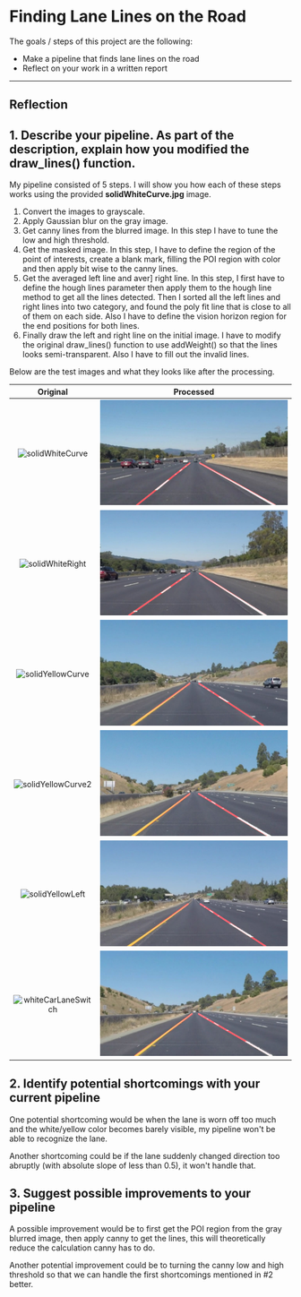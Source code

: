 # **Finding Lane Lines on the Road**

The goals / steps of this project are the following:
* Make a pipeline that finds lane lines on the road
* Reflect on your work in a written report

[//]: # (Image References)

[image_solidWhiteCurve]: ./test_images/solidWhiteCurve.jpg "solidWhiteCurve"
[image_solidWhiteRight]: ./test_images/solidWhiteRight.jpg "solidWhiteRight"
[image_solidYellowCurve]: ./test_images/solidYellowCurve.jpg "solidYellowCurve"
[image_solidYellowCurve2]: ./test_images/solidYellowCurve2.jpg "solidYellowCurve2"
[image_solidYellowLeft]: ./test_images/solidYellowLeft.jpg "solidYellowLeft"
[image_whiteCarLaneSwitch]: ./test_images/whiteCarLaneSwitch.jpg "whiteCarLaneSwitch"
[image_solidWhiteCurve_output]: ./test_images_output/solidWhiteCurve.jpg "solidWhiteCurveOutput"
[image_solidWhiteRight_output]: ./test_images_output/solidWhiteRight.jpg "solidWhiteRightOutput"
[image_solidYellowCurve_output]: ./test_images_output/solidYellowCurve.jpg "solidYellowCurveOutput"
[image_solidYellowCurve2_output]: ./test_images_output/solidYellowCurve2.jpg "solidYellowCurve2Output"
[image_solidYellowLeft_output]: ./test_images_output/solidYellowLeft.jpg "solidYellowLeftOutput"
[image_whiteCarLaneSwitch_output]: ./test_images_output/whiteCarLaneSwitch.jpg "whiteCarLaneSwitchOutput"

---

## Reflection

## 1. Describe your pipeline. As part of the description, explain how you modified the draw_lines() function.

My pipeline consisted of 5 steps.  I will show you how each of these steps works using the provided **solidWhiteCurve.jpg** image.

1. Convert the images to grayscale.
2. Apply Gaussian blur on the gray image.
3. Get canny lines from the blurred image. In this step I have to tune the low and high threshold.
4. Get the masked image. In this step, I have to define the region of the point of interests, create a blank mark, filling the POI region with color and then apply bit wise to the canny lines.
5. Get the averaged left line and aver] right line. In this step, I first have to define the hough lines parameter then apply them to the hough line method to get all the lines detected. Then I sorted all the left lines and right lines into two category, and found the poly fit line that is close to all of them on each side. Also I have to define the vision horizon region for the end positions for both lines.
6. Finally draw the left and right line on the initial image. I have to modify the original draw_lines() function to use addWeight() so that the lines looks semi-transparent. Also I have to fill out the invalid lines.

Below are the test images and what they looks like after the processing.

Original | Processed
:---:  | :---:
![solidWhiteCurve][image_solidWhiteCurve]|![solidWhiteCurveOutput][image_solidWhiteCurve_output]
![solidWhiteRight][image_solidWhiteRight]|![solidWhiteRightOutput][image_solidWhiteRight_output]
![solidYellowCurve][image_solidYellowCurve]|![solidYellowCurveOutput][image_solidYellowCurve_output]
![solidYellowCurve2][image_solidYellowCurve2]|![solidYellowCurveOutput2][image_solidYellowCurve2_output]
![solidYellowLeft][image_solidYellowLeft]|![solidYellowLeftOutput][image_solidYellowLeft_output]
![whiteCarLaneSwitch][image_whiteCarLaneSwitch]|![whiteCarLaneSwitchOutput][image_whiteCarLaneSwitch_output]

## 2. Identify potential shortcomings with your current pipeline

One potential shortcoming would be when the lane is worn off too much and the white/yellow color becomes barely visible,
my pipeline won't be able to recognize the lane.

Another shortcoming could be if the lane suddenly changed direction too abruptly (with absolute slope of less than 0.5), it won't handle that.

## 3. Suggest possible improvements to your pipeline

A possible improvement would be to first get the POI region from the gray blurred image, then apply canny to get the lines,
this will theoretically reduce the calculation canny has to do.

Another potential improvement could be to turning the canny low and high threshold so that we can handle the first shortcomings mentioned in #2 better.
